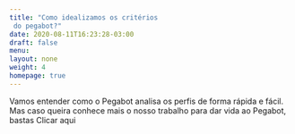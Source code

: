 ```yaml
---
title: "Como idealizamos os critérios
 do pegabot?"
date: 2020-08-11T16:23:28-03:00
draft: false
menu:
layout: none
weight: 4
homepage: true
---
```

Vamos entender como o Pegabot analisa os perfis de forma rápida e fácil. Mas caso queira conhece mais o nosso trabalho para dar vida ao Pegabot, bastas Clicar aqui

